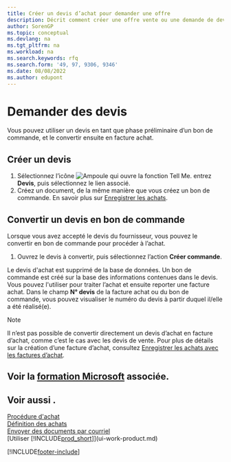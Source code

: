 ```yaml
---
title: Créer un devis d’achat pour demander une offre
description: Décrit comment créer une offre vente ou une demande de devis pour enregistrer l'offre que vous avez faite à un client pour vendre des produits dans certaines conditions.
author: SorenGP
ms.topic: conceptual
ms.devlang: na
ms.tgt_pltfrm: na
ms.workload: na
ms.search.keywords: rfq
ms.search.form: '49, 97, 9306, 9346'
ms.date: 08/08/2022
ms.author: edupont
---
```

# <a name="request-quotes" />Demander des devis

Vous pouvez utiliser un devis en tant que phase préliminaire d’un bon de commande, et le convertir ensuite en facture achat.

## <a name="create-a-purchase-quote" />Créer un devis

1. Sélectionnez l’icône ![Ampoule qui ouvre la fonction Tell Me.](media/ui-search/search_small.png "Dites-moi ce que vous voulez faire") entrez **Devis**, puis sélectionnez le lien associé.
2. Créez un document, de la même manière que vous créez un bon de commande. En savoir plus sur [Enregistrer les achats](purchasing-how-record-purchases.md).

## <a name="convert-a-purchase-quote-to-a-purchase-order" />Convertir un devis en bon de commande

Lorsque vous avez accepté le devis du fournisseur, vous pouvez le convertir en bon de commande pour procéder à l’achat.

1. Ouvrez le devis à convertir, puis sélectionnez l’action **Créer commande**.

Le devis d'achat est supprimé de la base de données. Un bon de commande est créé sur la base des informations contenues dans le devis. Vous pouvez l'utiliser pour traiter l’achat et ensuite reporter une facture achat. Dans le champ **N° devis** de la facture achat ou du bon de commande, vous pouvez visualiser le numéro du devis à partir duquel il/elle a été réalisé(e).

> [!NOTE]
> Il n’est pas possible de convertir directement un devis d’achat en facture d’achat, comme c’est le cas avec les devis de vente. Pour plus de détails sur la création d’une facture d’achat, consultez [Enregistrer les achats avec les factures d’achat](purchasing-how-record-purchases.md).

## <a name="see-related-microsoft-trainingtrainingmodulescreate-purchase-documents-dynamics--business-central" />Voir la [formation Microsoft](/training/modules/create-purchase-documents-dynamics-365-business-central/) associée.

## <a name="see-also" />Voir aussi .

[Procédure d'achat](purchasing-manage-purchasing.md)  
[Définition des achats](purchasing-setup-purchasing.md)  
[Envoyer des documents par courriel](ui-how-send-documents-email.md)  
[Utiliser [!INCLUDE[prod_short](includes/prod_short.md)]](ui-work-product.md)  

[!INCLUDE[footer-include](includes/footer-banner.md)]
